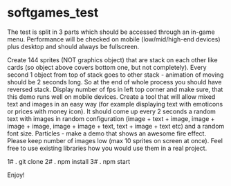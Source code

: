 # softgames_test

The test is split in 3 parts which should be accessed through an in-game menu. Performance will be checked on mobile (low/mid/high-end devices) plus desktop and should always be fullscreen.

Create 144 sprites (NOT graphics object) that are stack on each other like cards (so object above covers bottom one, but not completely). Every second 1 object from top of stack goes to other stack - animation of moving should be 2 seconds long. So at the end of whole process you should have reversed stack. Display number of fps in left top corner and make sure, that this demo runs well on mobile devices.
Create a tool that will allow mixed text and images in an easy way (for example displaying text with emoticons or prices with money icon). It should come up every 2 seconds a random text with images in random configuration (image + text + image, image + image + image, image + image + text, text + image + text etc) and a random font size.
Particles - make a demo that shows an awesome fire effect. Please keep number of images low (max 10 sprites on screen at once). Feel free to use existing libraries how you would use them in a real project.


1# . git clone
2# . npm install
3# . npm start

Enjoy!
